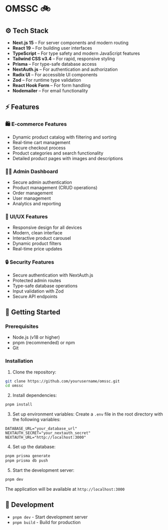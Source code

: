 # OMSSC 🚲

## ⚙️ Tech Stack

- **Next.js 15** – For server components and modern routing
- **React 19** – For building user interfaces
- **TypeScript** – For type safety and modern JavaScript features
- **Tailwind CSS v3.4** – For rapid, responsive styling
- **Prisma** – For type-safe database access
- **NextAuth.js** – For authentication and authorization
- **Radix UI** – For accessible UI components
- **Zod** – For runtime type validation
- **React Hook Form** – For form handling
- **Nodemailer** – For email functionality

## ⚡️ Features

### 🛍️ E-commerce Features
- Dynamic product catalog with filtering and sorting
- Real-time cart management
- Secure checkout process
- Product categories and search functionality
- Detailed product pages with images and descriptions

### 👨‍💼 Admin Dashboard
- Secure admin authentication
- Product management (CRUD operations)
- Order management
- User management
- Analytics and reporting

### 🎨 UI/UX Features
- Responsive design for all devices
- Modern, clean interface
- Interactive product carousel
- Dynamic product filters
- Real-time price updates

### 🔒 Security Features
- Secure authentication with NextAuth.js
- Protected admin routes
- Type-safe database operations
- Input validation with Zod
- Secure API endpoints

## 🚀 Getting Started

### Prerequisites
- Node.js (v18 or higher)
- pnpm (recommended) or npm
- Git

### Installation

1. Clone the repository:
```bash
git clone https://github.com/yourusername/omssc.git
cd omssc
```

2. Install dependencies:
```bash
pnpm install
```

3. Set up environment variables:
Create a `.env` file in the root directory with the following variables:
```env
DATABASE_URL="your_database_url"
NEXTAUTH_SECRET="your_nextauth_secret"
NEXTAUTH_URL="http://localhost:3000"
```

4. Set up the database:
```bash
pnpm prisma generate
pnpm prisma db push
```

5. Start the development server:
```bash
pnpm dev
```

The application will be available at `http://localhost:3000`



## 🔧 Development

- `pnpm dev` - Start development server
- `pnpm build` - Build for production
